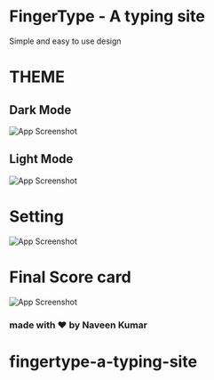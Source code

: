 
# FingerType - A typing site

Simple and easy to use design 

# THEME

## Dark Mode


![App Screenshot](https://imgur.com/d8c0PsQ)

## Light Mode
![App Screenshot](https://imgur.com/ZnYdVrS)

# Setting
![App Screenshot](https://imgur.com/ebD6CEf)

# Final Score card
![App Screenshot](https://imgur.com/a/I4gLM47)

### made with ❤️ by Naveen Kumar



# fingertype-a-typing-site

